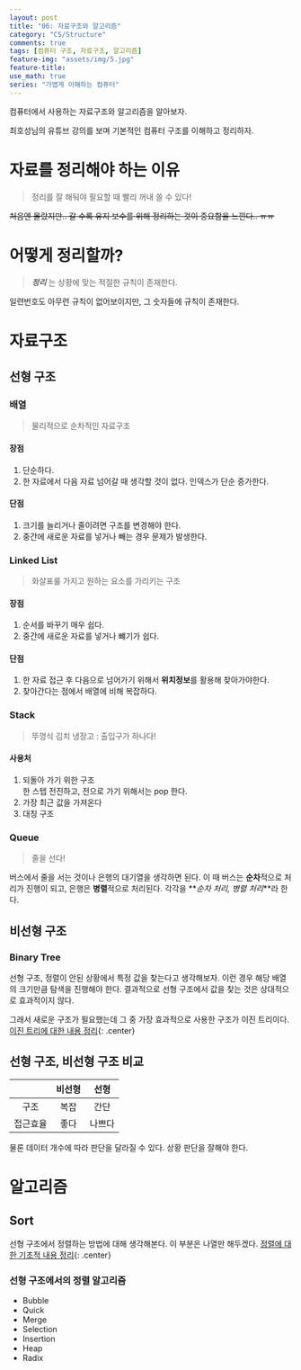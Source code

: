```yaml
---
layout: post
title: "06: 자료구조와 알고리즘"
category: "CS/Structure"
comments: true
tags: [컴퓨터 구조, 자료구조, 알고리즘]
feature-img: "assets/img/5.jpg"
feature-title:
use_math: true
series: "가볍게 이해하는 컴퓨터"
---
```


컴퓨터에서 사용하는 자료구조와 알고리즘을 알아보자.

최호성님의 유튜브 강의를 보며 기본적인 컴퓨터 구조를 이해하고 정리하자.

# 자료를 정리해야 하는 이유

> 정리를 잘 해둬야 필요할 때 빨리 꺼내 쓸 수 있다!

~~처음엔 몰랐지만.. 갈 수록 유지 보수를 위해 정리하는 것이 중요함을 느낀다.. ㅠㅠ~~

# 어떻게 정리할까?

> **_정리_** 는 상황에 맞는 적절한 규칙이 존재한다.

일련번호도 아무런 규칙이 없어보이지만, 그 숫자들에 규칙이 존재한다.

# 자료구조

## 선형 구조

### 배열

> 물리적으로 순차적인 자료구조

#### 장점

1. 단순하다.
2. 한 자료에서 다음 자료 넘어갈 때 생각할 것이 없다. 인덱스가 단순 증가한다.

#### 단점

1. 크기를 늘리거나 줄이려면 구조를 변경해야 한다.
2. 중간에 새로운 자료를 넣거나 빼는 경우 문제가 발생한다.

### Linked List

> 화살표룰 가지고 원하는 요소를 가리키는 구조

#### 장점

1. 순서를 바꾸기 매우 쉽다.
2. 중간에 새로운 자료를 넣거나 뺴기가 쉽다.

#### 단점

1. 한 자료 접근 후 다음으로 넘어가기 위해서 **위치정보**를 활용해 찾아가야한다.
2. 찾아간다는 점에서 배열에 비해 복잡하다.

### Stack

> 뚜껑식 김치 냉장고 : 출입구가 하나다!

#### 사용처

1. 되돌아 가기 위한 구조  
   한 스텝 전진하고, 전으로 가기 위해서는 pop 한다.
2. 가장 최근 값을 가져온다
3. 대칭 구조

### Queue

> 줄을 선다!

버스에서 줄을 서는 것이나 은행의 대기열을 생각하면 된다. 이 때 버스는 **순차**적으로 처리가 진행이 되고, 은행은 **병렬**적으로 처리된다. 각각을 **_순차 처리, 병렬 처리_**라 한다.

## 비선형 구조

### Binary Tree

선형 구조, 정렬이 안된 상황에서 특정 값을 찾는다고 생각해보자. 이런 경우 해당 배열의 크기만큼 탐색을 진행해야 한다. 결과적으로 선형 구조에서 값을 찾는 것은 상대적으로 효과적이지 않다.

그래서 새로운 구조가 필요했는데 그 중 가장 효과적으로 사용한 구조가 이진 트리이다.
[이진 트리에 대한 내용 정리](https://ratsgo.github.io/data%20structure&algorithm/2017/10/21/tree/){: .center}

## 선형 구조, 비선형 구조 비교

|          | 비선형 |  선형  |
| :------: | :----: | :----: |
|   구조   |  복잡  |  간단  |
| 접근효율 |  좋다  | 나쁘다 |

물론 데이터 개수에 따라 판단을 달라질 수 있다. 상황 판단을 잘해야 한다.

# 알고리즘

## Sort

선형 구조에서 정렬하는 방법에 대해 생각해본다. 이 부분은 나열만 해두겠다.
[정렬에 대한 기초적 내용 정리](https://ratsgo.github.io/data%20structure&algorithm/2017/10/19/sort/){: .center}

### 선형 구조에서의 정렬 알고리즘

- Bubble
- Quick
- Merge
- Selection
- Insertion
- Heap
- Radix
